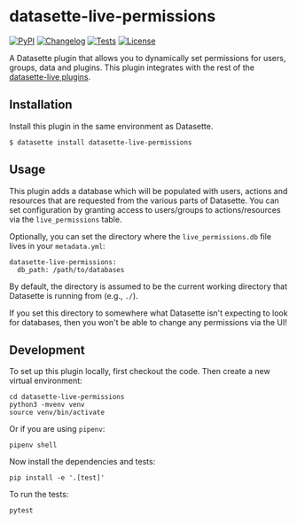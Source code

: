 # datasette-live-permissions

[![PyPI](https://img.shields.io/pypi/v/datasette-live-permissions.svg)](https://pypi.org/project/datasette-live-permissions/)
[![Changelog](https://img.shields.io/github/v/release/next-LI/datasette-live-permissions?include_prereleases&label=changelog)](https://github.com/next-LI/datasette-live-permissions/releases)
[![Tests](https://github.com/next-LI/datasette-live-permissions/workflows/Test/badge.svg)](https://github.com/next-LI/datasette-live-permissions/actions?query=workflow%3ATest)
[![License](https://img.shields.io/badge/license-Apache%202.0-blue.svg)](https://github.com/next-LI/datasette-live-permissions/blob/main/LICENSE)

A Datasette plugin that allows you to dynamically set permissions for users, groups, data and plugins. This plugin integrates with the rest of the [datasette-live plugins][ds-live-topic].

## Installation

Install this plugin in the same environment as Datasette.

    $ datasette install datasette-live-permissions

## Usage

This plugin adds a database which will be populated with users, actions and resources that are requested from the various parts of Datasette. You can set configuration by granting access to users/groups to actions/resources via the `live_permissions` table.

Optionally, you can set the directory where the `live_permissions.db` file lives in your `metadata.yml`:

    datasette-live-permissions:
      db_path: /path/to/databases

By default, the directory is assumed to be the current working directory that Datasette is running from (e.g., `./`).

If you set this directory to somewhere what Datasette isn't expecting to look for databases, then you won't be able to change any permissions via the UI!

## Development

To set up this plugin locally, first checkout the code. Then create a new virtual environment:

    cd datasette-live-permissions
    python3 -mvenv venv
    source venv/bin/activate

Or if you are using `pipenv`:

    pipenv shell

Now install the dependencies and tests:

    pip install -e '.[test]'

To run the tests:

    pytest


[ds-live-topic]: https://github.com/topics/datasette-live
    "Datasette Live - GitHub Topic"
